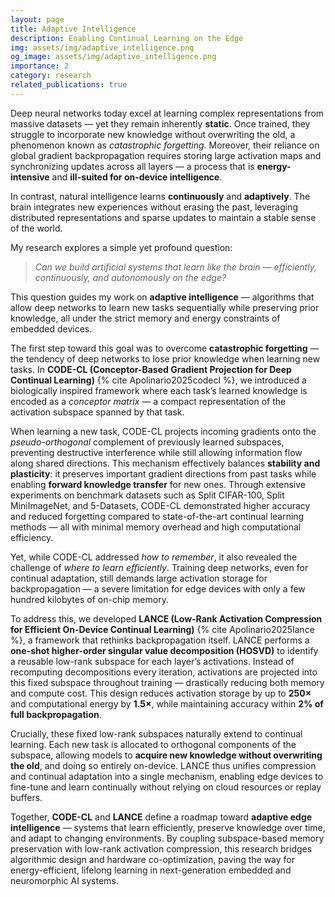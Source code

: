 ```yaml
---
layout: page
title: Adaptive Intelligence
description: Enabling Continual Learning on the Edge
img: assets/img/adaptive_intelligence.png
og_image: assets/img/adaptive_intelligence.png
importance: 2
category: research
related_publications: true
---
```


Deep neural networks today excel at learning complex representations from massive datasets — yet they remain inherently **static**. Once trained, they struggle to incorporate new knowledge without overwriting the old, a phenomenon known as *catastrophic forgetting*. Moreover, their reliance on global gradient backpropagation requires storing large activation maps and synchronizing updates across all layers — a process that is **energy-intensive** and **ill-suited for on-device intelligence**.

In contrast, natural intelligence learns **continuously** and **adaptively**. The brain integrates new experiences without erasing the past, leveraging distributed representations and sparse updates to maintain a stable sense of the world.

My research explores a simple yet profound question:

> *Can we build artificial systems that learn like the brain — efficiently, continuously, and autonomously on the edge?*

This question guides my work on **adaptive intelligence** — algorithms that allow deep networks to learn new tasks sequentially while preserving prior knowledge, all under the strict memory and energy constraints of embedded devices.



The first step toward this goal was to overcome **catastrophic forgetting** — the tendency of deep networks to lose prior knowledge when learning new tasks. In **CODE-CL (Conceptor-Based Gradient Projection for Deep Continual Learning)** {% cite Apolinario2025codecl %}, we introduced a biologically inspired framework where each task’s learned knowledge is encoded as a *conceptor matrix* — a compact representation of the activation subspace spanned by that task.

When learning a new task, CODE-CL projects incoming gradients onto the *pseudo-orthogonal* complement of previously learned subspaces, preventing destructive interference while still allowing information flow along shared directions. This mechanism effectively balances **stability and plasticity**: it preserves important gradient directions from past tasks while enabling **forward knowledge transfer** for new ones.
Through extensive experiments on benchmark datasets such as Split CIFAR-100, Split MiniImageNet, and 5-Datasets, CODE-CL demonstrated higher accuracy and reduced forgetting compared to state-of-the-art continual learning methods — all with minimal memory overhead and high computational efficiency.

Yet, while CODE-CL addressed *how to remember*, it also revealed the challenge of *where to learn efficiently*. Training deep networks, even for continual adaptation, still demands large activation storage for backpropagation — a severe limitation for edge devices with only a few hundred kilobytes of on-chip memory.

To address this, we developed **LANCE (Low-Rank Activation Compression for Efficient On-Device Continual Learning)** {% cite Apolinario2025lance %}, a framework that rethinks backpropagation itself. LANCE performs a **one-shot higher-order singular value decomposition (HOSVD)** to identify a reusable low-rank subspace for each layer’s activations.
Instead of recomputing decompositions every iteration, activations are projected into this fixed subspace throughout training — drastically reducing both memory and compute cost. This design reduces activation storage by up to **250×** and computational energy by **1.5×**, while maintaining accuracy within **2% of full backpropagation**.

Crucially, these fixed low-rank subspaces naturally extend to continual learning. Each new task is allocated to orthogonal components of the subspace, allowing models to **acquire new knowledge without overwriting the old**, and doing so entirely on-device. LANCE thus unifies compression and continual adaptation into a single mechanism, enabling edge devices to fine-tune and learn continually without relying on cloud resources or replay buffers.

Together, **CODE-CL** and **LANCE** define a roadmap toward **adaptive edge intelligence** — systems that learn efficiently, preserve knowledge over time, and adapt to changing environments. By coupling subspace-based memory preservation with low-rank activation compression, this research bridges algorithmic design and hardware co-optimization, paving the way for energy-efficient, lifelong learning in next-generation embedded and neuromorphic AI systems.

